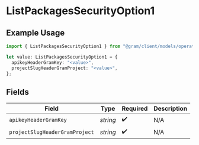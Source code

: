 # ListPackagesSecurityOption1

## Example Usage

```typescript
import { ListPackagesSecurityOption1 } from "@gram/client/models/operations";

let value: ListPackagesSecurityOption1 = {
  apikeyHeaderGramKey: "<value>",
  projectSlugHeaderGramProject: "<value>",
};
```

## Fields

| Field                          | Type                           | Required                       | Description                    |
| ------------------------------ | ------------------------------ | ------------------------------ | ------------------------------ |
| `apikeyHeaderGramKey`          | *string*                       | :heavy_check_mark:             | N/A                            |
| `projectSlugHeaderGramProject` | *string*                       | :heavy_check_mark:             | N/A                            |